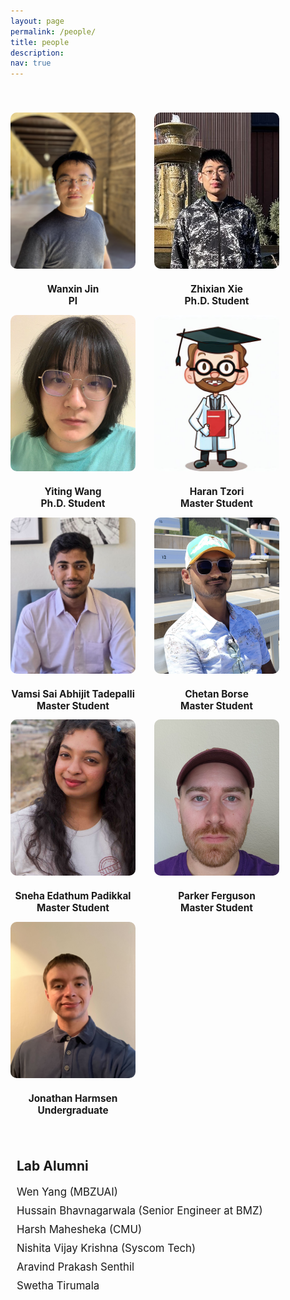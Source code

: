 ```yaml
---
layout: page
permalink: /people/
title: people
description:
nav: true
---
```


<style>
.container {
  display: flex;
  flex-wrap: wrap;
  justify-content: flex-start; /* Align items to the start of the row */
  text-align: center;
}

.title {
  flex-basis: 100%;
  text-align: left;
  margin-bottom: 10px;
  font-weight: bold;
  font-size: 1.5em;
  margin-top: 30px;
}

.member {
  width: 200px;
  margin-right: 30px;
  text-align: center;
}

.member a {
  display: inline-block;
  width: 100%;
  height: auto;
  text-decoration: none;
  color: inherit;
}


.member img {
  width: 200px;
  height: 250px; /* Set a fixed height */
  object-fit: cover;
  object-position: center;
  border-radius: 10px;
  margin-bottom: 10px;
}

.member h2 {
  margin-top: 10px;
  font-size: 1.1em;
}

.member p {
  font-size: 0.9em;
  margin-top: 5px;
}

.member:hover {
  opacity: 0.8;
}




.alumni-container {
  width: 200%;
  margin-top: 20px;
  text-align: left; /* Ensure text is left-aligned */
  padding-left: 10px; /* Adjust left padding to align with the container's padding */

}

.alumni-container .alumni-title {
  text-align: left;
  font-weight: bold;
  font-size: 1.5em;
  margin-bottom: 10px;
}

.alumni-container .alumni-list {
  list-style-type: none;
  padding: 0;
}

.alumni-container .alumni-list li {
  display: flex;
  justify-content: flex-start; /* Align items to the start of the row */
  padding: 5px 0;
  /* border-bottom: 1px solid #ddd; */
  font-size: 1.2em; /* Increase font size */
}

.alumni-container .alumni-list li span {
  flex: 1;
}

</style>

<body>

<div class="container">

  <div class="title"></div>
    <div  class="member">
      <a href="https://irislab.tech/" target="_blank" >
        <img src="/collections/photo/profiles/wanxin_jin.jpeg" alt="Wanxin Jin">
      <h2>Wanxin Jin <br> PI </h2>
    </a>
  </div>

  <div  class="member">
    <a href="https://zhi-xian-xie.github.io/" target="_blank">
        <img src="/collections/photo/profiles/zhixian_xie3.jpeg" alt="Zhixian Xie">
          <h2>Zhixian Xie <br> Ph.D. Student</h2>
    </a>
  </div>

  <div  class="member">
    <a href="https://yiting2083.github.io/" target="_blank">
	<img src="/collections/photo/profiles/Yiting.jpg" alt="Yiting ">
    <h2> Yiting Wang <br> Ph.D. Student</h2>
	</a>
  </div>

  <div  class="member">
      <img src="/collections/photo/profiles/phd1.jpeg" alt="Haran Tzori">
      <h2>Haran Tzori <br> Master Student  </h2> 
  </div>
  
  <div  class="member">
    <img src="/collections/photo/profiles/Vamsi.jpg" alt="Vamsi Sai Abhijit Tadepalli">
      <h2>Vamsi Sai Abhijit Tadepalli <br> Master Student </h2>
  </div>

  <div  class="member">
    <img src="/collections/photo/profiles/Chetan.jpg" alt="Chetan Borse">
    <h2>Chetan Borse <br> Master Student  </h2> 
  </div>

  <div  class="member">
	<img src="/collections/photo/profiles/Sneha.jpg" alt="Sneha Edathum Padikkal">
    <h2>Sneha Edathum Padikkal <br> Master Student  </h2>
  </div>

  <div  class="member">
    <img src="/collections/photo/profiles/parker_ferguson.jpg" alt="Parker Ferguson">
    <h2>Parker Ferguson <br> Master Student</h2> 
  </div>

  <div  class="member">
	<img src="/collections/photo/profiles/jonathan.jpg" alt="jonathan">
    <h2>Jonathan Harmsen <br> Undergraduate</h2>
  </div>

</div>

<br>
<br>

<div class="alumni-container">
  <div class="alumni-title">Lab Alumni</div>

  <ul class="alumni-list">
    <li><span>Wen Yang (MBZUAI)</span><span></span></li>
    <li><span>Hussain Bhavnagarwala (Senior Engineer at BMZ)</span><span></span></li>
    <li><span>Harsh Mahesheka (CMU)</span><span></span></li>
    <li><span> Nishita Vijay Krishna (Syscom Tech) </span><span></span></li>
    <li><span> Aravind Prakash Senthil  </span><span></span></li>
    <li><span> Swetha Tirumala </span><span></span></li>
  </ul>

</div>

</body>
